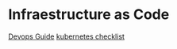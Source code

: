 # Infraestructure as Code
[Devops Guide](https://github.com/Tikam02/DevOps-Guide)
[kubernetes checklist](https://learnk8s.io/production-best-practices/)
